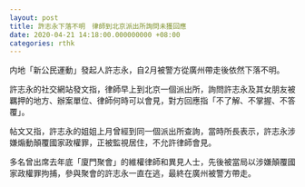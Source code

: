 ```yaml
---
layout: post
title: 許志永下落不明　律師到北京派出所詢問未獲回應
date: 2020-04-21 14:18:00.000000000 +08:00
categories: rthk
---
```


内地「新公民運動」發起人許志永，自2月被警方從廣州帶走後依然下落不明。

許志永的社交網站發文指，律師早上到北京一個派出所，詢問許志永及其女朋友被羈押的地方、辦案單位、律師何時可以會見，對方回應指「不了解、不掌握、不答覆」。

帖文又指，許志永的姐姐上月曾經到同一個派出所查詢，當時所長表示，許志永涉嫌煽動顛覆國家政權罪，正被監視居住，不允許律師會見。

多名曾出席去年底「廈門聚會」的維權律師和異見人士，先後被當局以涉嫌顛覆國家政權罪拘捕，參與聚會的許志永一直在逃，最終在廣州被警方帶走。
